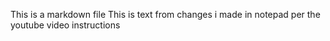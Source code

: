 This is a markdown file
This is text from changes i made in notepad per the youtube video instructions
